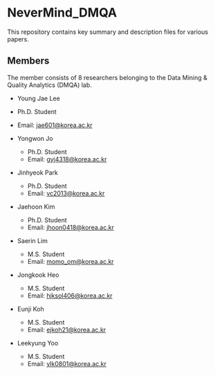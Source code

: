 # NeverMind_DMQA
This repository contains key summary and description files for various papers.

## Members
The member consists of 8 researchers belonging to the Data Mining & Quality Analytics (DMQA) lab.
* Young Jae Lee
 * Ph.D. Student
 * Email: jae601@korea.ac.kr

* Yongwon Jo
  * Ph.D. Student
  * Email: gyj4318@korea.ac.kr

* Jinhyeok Park
  * Ph.D. Student
  * Email: vc2013@korea.ac.kr

* Jaehoon Kim
  * Ph.D. Student
  * Email: jhoon0418@korea.ac.kr

* Saerin Lim
  * M.S. Student
  * Email: momo_om@korea.ac.kr

* Jongkook Heo
  * M.S. Student
  * Email: hjksol406@korea.ac.kr

* Eunji Koh
  * M.S. Student
  * Email: ejkoh21@korea.ac.kr

* Leekyung Yoo
  * M.S. Student
  * Email: ylk0801@korea.ac.kr
